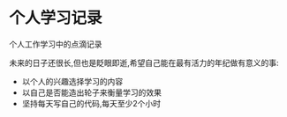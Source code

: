 # 个人学习记录
个人工作学习中的点滴记录



未来的日子还很长,但也是眨眼即逝,希望自己能在最有活力的年纪做有意义的事:

- 以个人的兴趣选择学习的内容
- 以自己是否能造出轮子来衡量学习的效果
- 坚持每天写自己的代码,每天至少2个小时

